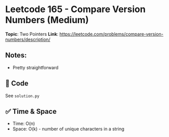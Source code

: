 # Leetcode 165 - Compare Version Numbers (Medium)

**Topic**: Two Pointers 
**Link**: https://leetcode.com/problems/compare-version-numbers/description/

## Notes: 
 - Pretty straightforward
 
## 🧪 Code
See `solution.py`

## ✅ Time & Space
- Time: O(n)
- Space: O(k) - number of unique characters in a string